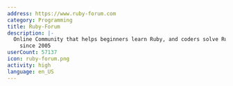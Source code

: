 ```yaml
---
address: https://www.ruby-forum.com
category: Programming
title: Ruby-Forum
description: |-
  Online Community that helps beginners learn Ruby, and coders solve Ruby coding problems
    since 2005
userCount: 57137
icon: ruby-forum.png
activity: high
language: en_US
---
```

